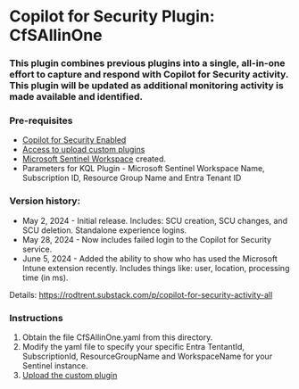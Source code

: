 # Copilot for Security Plugin: CfSAllinOne

### **This plugin combines previous plugins into a single, all-in-one effort to capture and respond with Copilot for Security activity. This plugin will be updated as additional monitoring activity is made available and identified.**

### Pre-requisites

-   [Copilot for Security Enabled](https://learn.microsoft.com/en-us/security-copilot/get-started-security-copilot#onboarding-to-microsoft-security-copilot)
-   [Access to upload custom plugins](https://learn.microsoft.com/en-us/security-copilot/manage-plugins?tabs=securitycopilotplugin#managing-custom-plugins)
-   [Microsoft Sentinel Workspace](https://learn.microsoft.com/en-us/azure/sentinel/quickstart-onboard) created.
-   Parameters for KQL Plugin - Microsoft Sentinel Workspace Name, Subscription ID, Resource Group Name and Entra Tenant ID

### Version history:
-  May 2, 2024 - Initial release. Includes: SCU creation, SCU changes, and SCU deletion. Standalone experience logins.
-  May 28, 2024 - Now includes failed login to the Copilot for Security service.
-  June 5, 2024 - Added the ability to show who has used the Microsoft Intune extension recently. Includes things like: user, location, processing time (in ms). 

Details: https://rodtrent.substack.com/p/copilot-for-security-activity-all 

### Instructions

1.  Obtain the file CfSAllinOne.yaml from this directory.
2.  Modify the yaml file to specify your specific Entra TentantId, SubscriptionId, ResourceGroupName and WorkspaceName for your Sentinel instance.
3.  <a href="https://learn.microsoft.com/en-us/copilot/security/manage-plugins?tabs=securitycopilotplugin#add-custom-plugins" target="_blank">Upload the custom plugin</a>



